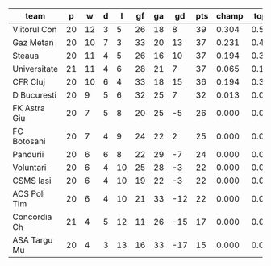 |     team     | p  | w  | d | l  | gf | ga | gd  | pts | champ | top2  | top3  | top4  |  5-7  | bot4  | bot3  | bot2  |
|--------------|----|----|---|----|----|----|-----|-----|-------|-------|-------|-------|-------|-------|-------|-------|
| Viitorul Con | 20 | 12 | 3 |  5 | 26 | 18 |   8 |  39 | 0.304 | 0.557 | 0.747 | 0.882 | 0.118 | 0.000 | 0.000 | 0.000|
| Gaz Metan    | 20 | 10 | 7 |  3 | 33 | 20 |  13 |  37 | 0.231 | 0.445 | 0.631 | 0.790 | 0.211 | 0.000 | 0.000 | 0.000|
| Steaua       | 20 | 11 | 4 |  5 | 26 | 16 |  10 |  37 | 0.194 | 0.398 | 0.605 | 0.781 | 0.219 | 0.000 | 0.000 | 0.000|
| Universitate | 21 | 11 | 4 |  6 | 28 | 21 |   7 |  37 | 0.065 | 0.173 | 0.331 | 0.547 | 0.452 | 0.000 | 0.000 | 0.000|
| CFR Cluj     | 20 | 10 | 6 |  4 | 33 | 18 |  15 |  36 | 0.194 | 0.384 | 0.578 | 0.774 | 0.226 | 0.000 | 0.000 | 0.000|
| D Bucuresti  | 20 |  9 | 5 |  6 | 32 | 25 |   7 |  32 | 0.013 | 0.044 | 0.110 | 0.224 | 0.751 | 0.000 | 0.000 | 0.000|
| FK Astra Giu | 20 |  7 | 5 |  8 | 20 | 25 |  -5 |  26 | 0.000 | 0.000 | 0.000 | 0.001 | 0.403 | 0.074 | 0.020 | 0.001|
| FC Botosani  | 20 |  7 | 4 |  9 | 24 | 22 |   2 |  25 | 0.000 | 0.000 | 0.000 | 0.002 | 0.346 | 0.095 | 0.025 | 0.002|
| Pandurii     | 20 |  6 | 6 |  8 | 22 | 29 |  -7 |  24 | 0.000 | 0.000 | 0.000 | 0.000 | 0.145 | 0.260 | 0.104 | 0.013|
| Voluntari    | 20 |  6 | 4 | 10 | 25 | 28 |  -3 |  22 | 0.000 | 0.000 | 0.000 | 0.000 | 0.043 | 0.497 | 0.270 | 0.049|
| CSMS Iasi    | 20 |  6 | 4 | 10 | 19 | 22 |  -3 |  22 | 0.000 | 0.000 | 0.000 | 0.000 | 0.066 | 0.467 | 0.261 | 0.033|
| ACS Poli Tim | 20 |  6 | 4 | 10 | 21 | 33 | -12 |  22 | 0.000 | 0.000 | 0.000 | 0.000 | 0.022 | 0.623 | 0.376 | 0.101|
| Concordia Ch | 21 |  4 | 5 | 12 | 11 | 26 | -15 |  17 | 0.000 | 0.000 | 0.000 | 0.000 | 0.000 | 0.991 | 0.968 | 0.884|
| ASA Targu Mu | 20 |  4 | 3 | 13 | 16 | 33 | -17 |  15 | 0.000 | 0.000 | 0.000 | 0.000 | 0.000 | 0.994 | 0.976 | 0.917|
